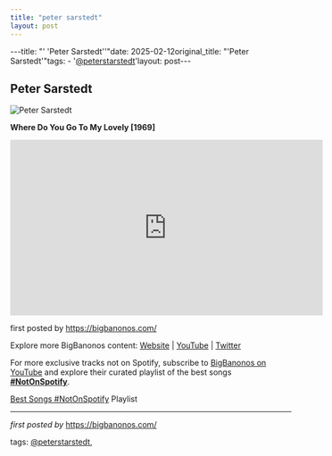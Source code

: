 ```yaml
---
title: "peter sarstedt"
layout: post
---
```

---title: "' 'Peter Sarstedt''"date: 2025-02-12original_title: "'Peter Sarstedt'"tags:  - '[@peterstarstedt](/tags/peterstarstedt/)'layout: post---<h2>Peter Sarstedt</h2><img src="https://i.scdn.co/image/ab67616d0000b273c148278a15b1dc8430033452" alt="Peter Sarstedt"><p><strong>Where Do You Go To My Lovely [1969]</strong></p><iframe allowfullscreen="" frameborder="0" height="315" src="https://www.youtube.com/embed/L8XQZYIiNgo?list=PLtuNtuTatqI3X01zTqiujiaUhFaK1PjKA" width="560"></iframe><p>first posted by <a href="https://bigbanonos.com/">https://bigbanonos.com/</a></p> <div> <p>Explore more BigBanonos content: <a href="https://bigbanonos.com/">Website</a> | <a href="https://www.youtube.com/[@BigBanonos](/tags/BigBanonos/)">YouTube</a> | <a href="https://x.com/bigbanonos">Twitter</a></p></div><!--Subscribe and Playlist Links--><div>    <p>For more exclusive tracks not on Spotify, subscribe to <a href="https://www.youtube.com/[@BigBanonos](/tags/BigBanonos/)" target="_blank">BigBanonos on YouTube</a> and explore their curated playlist of the best songs <strong>[#NotOnSpotify](/tags/NotOnSpotify/)</strong>.</p>    <p><a href="https://www.youtube.com/playlist?list=PLtuNtuTatqI0kFahUCbtbfenC_ET5O_tr" target="_blank">Best Songs [#NotOnSpotify](/tags/NotOnSpotify/) Playlist<br /></a></p></div><hr /><p><em>first posted by</em> <a href="https://bigbanonos.com/" rel="noopener" target="_new">https://bigbanonos.com/</a></p><p>tags: [@peterstarstedt](/tags/peterstarstedt/),</p>